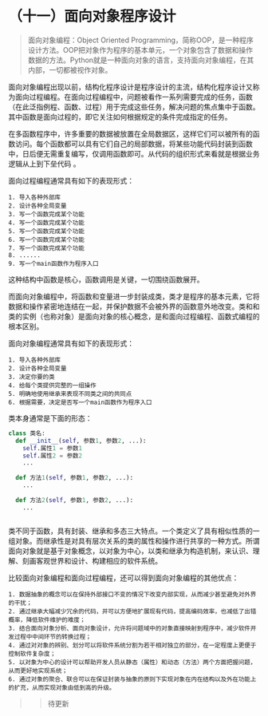 # （十一）面向对象程序设计

> 面向对象编程：Object Oriented Programming，简称OOP，是一种程序设计方法。OOP把对象作为程序的基本单元，一个对象包含了数据和操作数据的方法。Python就是一种面向对象的语言，支持面向对象编程，在其内部，一切都被视作对象。

面向对象编程出现以前，结构化程序设计是程序设计的主流，结构化程序设计又称为面向过程编程。在面向过程编程中，问题被看作一系列需要完成的任务，函数（在此泛指例程、函数、过程）用于完成这些任务，解决问题的焦点集中于函数。其中函数是面向过程的，即它关注如何根据规定的条件完成指定的任务。  
  
在多函数程序中，许多重要的数据被放置在全局数据区，这样它们可以被所有的函数访问。每个函数都可以具有它们自己的局部数据，将某些功能代码封装到函数中，日后便无需重复编写，仅调用函数即可。从代码的组织形式来看就是根据业务逻辑从上到下垒代码 。  
  
面向过程编程通常具有如下的表现形式：
```
1. 导入各种外部库
2. 设计各种全局变量
3. 写一个函数完成某个功能
4. 写一个函数完成某个功能
5. 写一个函数完成某个功能
6. 写一个函数完成某个功能
7. 写一个函数完成某个功能
8. ......
9. 写一个main函数作为程序入口
```  
  
这种结构中函数是核心，函数调用是关键，一切围绕函数展开。  
  
而面向对象编程中，将函数和变量进一步封装成类，类才是程序的基本元素，它将数据和操作紧密地连结在一起，并保护数据不会被外界的函数意外地改变。类和和类的实例（也称对象）是面向对象的核心概念，是和面向过程编程、函数式编程的根本区别。  
  
面向对象编程通常具有如下的表现形式：  
```
1. 导入各种外部库
2. 设计各种全局变量
3. 决定你要的类
4. 给每个类提供完整的一组操作
5. 明确地使用继承来表现不同类之间的共同点
6. 根据需要，决定是否写一个main函数作为程序入口
```  

类本身通常是下面的形态：  
```python
class 类名:
  def __init__(self, 参数1, 参数2, ...):
    self.属性1 = 参数1
    self.属性2 = 参数2
    ...
  
  def 方法1(self, 参数1, 参数2, ...):
    ...
  
  def 方法2(self, 参数1, 参数2, ...):
    ...
  
```  

类不同于函数，具有封装、继承和多态三大特点。一个类定义了具有相似性质的一组对象。而继承性是对具有层次关系的类的属性和操作进行共享的一种方式。所谓面向对象就是基于对象概念，以对象为中心，以类和继承为构造机制，来认识、理解、刻画客观世界和设计、构建相应的软件系统。  
  
比较面向对象编程和面向过程编程，还可以得到面向对象编程的其他优点：
```
1. 数据抽象的概念可以在保持外部接口不变的情况下改变内部实现，从而减少甚至避免对外界的干扰；  
2. 通过继承大幅减少冗余的代码，并可以方便地扩展现有代码，提高编码效率，也减低了出错概率，降低软件维护的难度；
3. 结合面向对象分析、面向对象设计，允许将问题域中的对象直接映射到程序中，减少软件开发过程中中间环节的转换过程；
4. 通过对对象的辨别、划分可以将软件系统分割为若干相对独立的部分，在一定程度上更便于控制软件复杂度；
5. 以对象为中心的设计可以帮助开发人员从静态（属性）和动态（方法）两个方面把握问题，从而更好地实现系统；
6. 通过对象的聚合、联合可以在保证封装与抽象的原则下实现对象在内在结构以及外在功能上的扩充，从而实现对象由低到高的升级。
```  

>>待更新